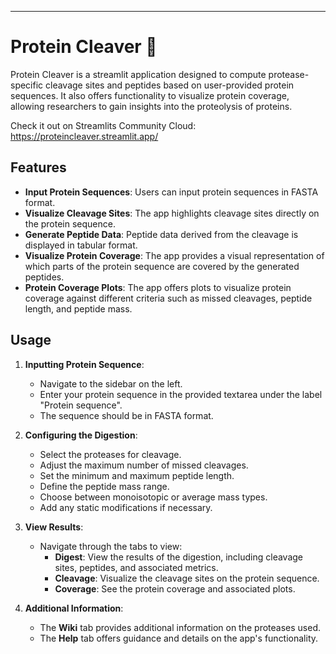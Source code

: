 ---

# Protein Cleaver 🔪

Protein Cleaver is a streamlit application designed to compute protease-specific cleavage sites and peptides based on user-provided protein sequences. It also offers functionality to visualize protein coverage, allowing researchers to gain insights into the proteolysis of proteins.

Check it out on Streamlits Community Cloud: https://proteincleaver.streamlit.app/

## Features

- **Input Protein Sequences**: Users can input protein sequences in FASTA format.
- **Visualize Cleavage Sites**: The app highlights cleavage sites directly on the protein sequence.
- **Generate Peptide Data**: Peptide data derived from the cleavage is displayed in tabular format.
- **Visualize Protein Coverage**: The app provides a visual representation of which parts of the protein sequence are covered by the generated peptides.
- **Protein Coverage Plots**: The app offers plots to visualize protein coverage against different criteria such as missed cleavages, peptide length, and peptide mass.

## Usage

1. **Inputting Protein Sequence**:
    - Navigate to the sidebar on the left.
    - Enter your protein sequence in the provided textarea under the label "Protein sequence".
    - The sequence should be in FASTA format.

2. **Configuring the Digestion**:
    - Select the proteases for cleavage.
    - Adjust the maximum number of missed cleavages.
    - Set the minimum and maximum peptide length.
    - Define the peptide mass range.
    - Choose between monoisotopic or average mass types.
    - Add any static modifications if necessary.

3. **View Results**:
    - Navigate through the tabs to view:
        - **Digest**: View the results of the digestion, including cleavage sites, peptides, and associated metrics.
        - **Cleavage**: Visualize the cleavage sites on the protein sequence.
        - **Coverage**: See the protein coverage and associated plots.

4. **Additional Information**:
    - The **Wiki** tab provides additional information on the proteases used.
    - The **Help** tab offers guidance and details on the app's functionality.
